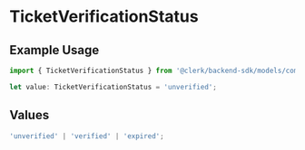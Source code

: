 # TicketVerificationStatus

## Example Usage

```typescript
import { TicketVerificationStatus } from '@clerk/backend-sdk/models/components';

let value: TicketVerificationStatus = 'unverified';
```

## Values

```typescript
'unverified' | 'verified' | 'expired';
```
